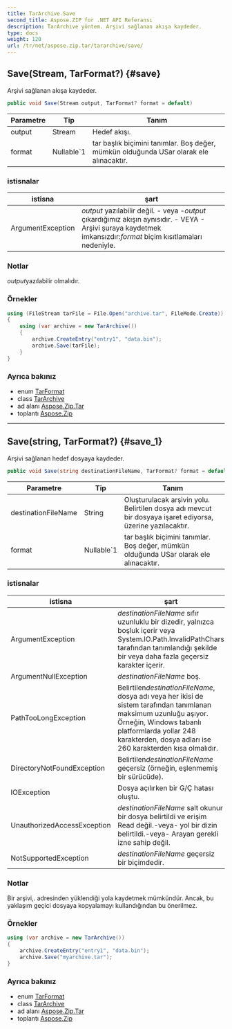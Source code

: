 ```yaml
---
title: TarArchive.Save
second_title: Aspose.ZIP for .NET API Referansı
description: TarArchive yöntem. Arşivi sağlanan akışa kaydeder.
type: docs
weight: 120
url: /tr/net/aspose.zip.tar/tararchive/save/
---
```

## Save(Stream, TarFormat?) {#save}

Arşivi sağlanan akışa kaydeder.

```csharp
public void Save(Stream output, TarFormat? format = default)
```

| Parametre | Tip | Tanım |
| --- | --- | --- |
| output | Stream | Hedef akışı. |
| format | Nullable`1 | tar başlık biçimini tanımlar. Boş değer, mümkün olduğunda USar olarak ele alınacaktır. |

### istisnalar

| istisna | şart |
| --- | --- |
| ArgumentException | *output* yazılabilir değil. - veya -*output* çıkardığımız akışın aynısıdır. - VEYA - Arşivi şuraya kaydetmek imkansızdır:*format* biçim kısıtlamaları nedeniyle. |

### Notlar

*output*yazılabilir olmalıdır.

### Örnekler

```csharp
using (FileStream tarFile = File.Open("archive.tar", FileMode.Create))
{
    using (var archive = new TarArchive())
    {
        archive.CreateEntry("entry1", "data.bin");        
        archive.Save(tarFile);
    }
}       
```

### Ayrıca bakınız

* enum [TarFormat](../../tarformat/)
* class [TarArchive](../)
* ad alanı [Aspose.Zip.Tar](../../tararchive/)
* toplantı [Aspose.Zip](../../../)

---

## Save(string, TarFormat?) {#save_1}

Arşivi sağlanan hedef dosyaya kaydeder.

```csharp
public void Save(string destinationFileName, TarFormat? format = default)
```

| Parametre | Tip | Tanım |
| --- | --- | --- |
| destinationFileName | String | Oluşturulacak arşivin yolu. Belirtilen dosya adı mevcut bir dosyaya işaret ediyorsa, üzerine yazılacaktır. |
| format | Nullable`1 | tar başlık biçimini tanımlar. Boş değer, mümkün olduğunda USar olarak ele alınacaktır. |

### istisnalar

| istisna | şart |
| --- | --- |
| ArgumentException | *destinationFileName* sıfır uzunluklu bir dizedir, yalnızca boşluk içerir veya System.IO.Path.InvalidPathChars tarafından tanımlandığı şekilde bir veya daha fazla geçersiz karakter içerir. |
| ArgumentNullException | *destinationFileName* boş. |
| PathTooLongException | Belirtilen*destinationFileName*, dosya adı veya her ikisi de sistem tarafından tanımlanan maksimum uzunluğu aşıyor. Örneğin, Windows tabanlı platformlarda yollar 248 karakterden, dosya adları ise 260 karakterden kısa olmalıdır. |
| DirectoryNotFoundException | Belirtilen*destinationFileName* geçersiz (örneğin, eşlenmemiş bir sürücüde). |
| IOException | Dosya açılırken bir G/Ç hatası oluştu. |
| UnauthorizedAccessException | *destinationFileName* salt okunur bir dosya belirtildi ve erişim Read değil.-veya- yol bir dizin belirtildi.-veya- Arayan gerekli izne sahip değil. |
| NotSupportedException | *destinationFileName* geçersiz bir biçimdedir. |

### Notlar

Bir arşivi,. adresinden yüklendiği yola kaydetmek mümkündür. Ancak, bu yaklaşım geçici dosyaya kopyalamayı kullandığından bu önerilmez.

### Örnekler

```csharp
using (var archive = new TarArchive())
{
    archive.CreateEntry("entry1", "data.bin");        
    archive.Save("myarchive.tar");
}       
```

### Ayrıca bakınız

* enum [TarFormat](../../tarformat/)
* class [TarArchive](../)
* ad alanı [Aspose.Zip.Tar](../../tararchive/)
* toplantı [Aspose.Zip](../../../)


